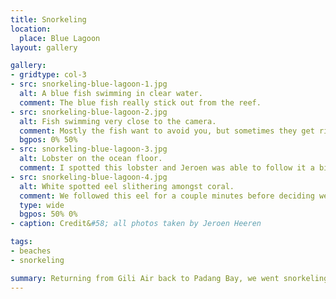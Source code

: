 ```yaml
---
title: Snorkeling
location:
  place: Blue Lagoon
layout: gallery

gallery:
- gridtype: col-3
- src: snorkeling-blue-lagoon-1.jpg
  alt: A blue fish swimming in clear water.
  comment: The blue fish really stick out from the reef.
- src: snorkeling-blue-lagoon-2.jpg
  alt: Fish swimming very close to the camera.
  comment: Mostly the fish want to avoid you, but sometimes they get right up in your business.
  bgpos: 0% 50%
- src: snorkeling-blue-lagoon-3.jpg
  alt: Lobster on the ocean floor.
  comment: I spotted this lobster and Jeroen was able to follow it a bit until it hid from us.
- src: snorkeling-blue-lagoon-4.jpg
  alt: White spotted eel slithering amongst coral.
  comment: We followed this eel for a couple minutes before deciding we were causing it stress.
  type: wide
  bgpos: 50% 0%
- caption: Credit&#58; all photos taken by Jeroen Heeren

tags:
- beaches
- snorkeling

summary: Returning from Gili Air back to Padang Bay, we went snorkeling again in Blue Lagoon a few times. This time we were armed with our friend's camera and caught some great glimpes of underwater sea life.
---
```

